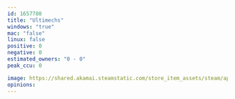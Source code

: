 ```yaml
---
id: 1657780
title: "Ultimechs"
windows: "true"
mac: "false"
linux: false
positive: 0
negative: 0
estimated_owners: "0 - 0"
peak_ccu: 0

image: https://shared.akamai.steamstatic.com/store_item_assets/steam/apps/1657780/header.jpg?t=1714465126
opinions:
---
```

